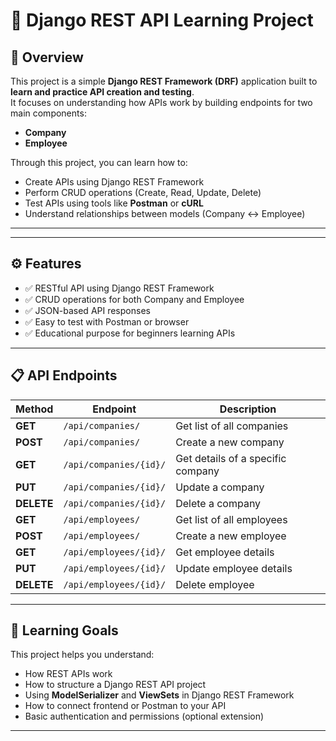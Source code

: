 # 🧩 Django REST API Learning Project

## 📘 Overview
This project is a simple **Django REST Framework (DRF)** application built to **learn and practice API creation and testing**.  
It focuses on understanding how APIs work by building endpoints for two main components:
- **Company**
- **Employee**

Through this project, you can learn how to:
- Create APIs using Django REST Framework  
- Perform CRUD operations (Create, Read, Update, Delete)  
- Test APIs using tools like **Postman** or **cURL**  
- Understand relationships between models (Company ↔ Employee)  

---


---

## ⚙️ Features
- ✅ RESTful API using Django REST Framework  
- ✅ CRUD operations for both Company and Employee  
- ✅ JSON-based API responses  
- ✅ Easy to test with Postman or browser  
- ✅ Educational purpose for beginners learning APIs  

---

## 📋 API Endpoints

| Method | Endpoint | Description |
|--------|-----------|-------------|
| **GET** | `/api/companies/` | Get list of all companies |
| **POST** | `/api/companies/` | Create a new company |
| **GET** | `/api/companies/{id}/` | Get details of a specific company |
| **PUT** | `/api/companies/{id}/` | Update a company |
| **DELETE** | `/api/companies/{id}/` | Delete a company |
| **GET** | `/api/employees/` | Get list of all employees |
| **POST** | `/api/employees/` | Create a new employee |
| **GET** | `/api/employees/{id}/` | Get employee details |
| **PUT** | `/api/employees/{id}/` | Update employee details |
| **DELETE** | `/api/employees/{id}/` | Delete employee |

---

## 🧠 Learning Goals
This project helps you understand:
- How REST APIs work  
- How to structure a Django REST API project  
- Using **ModelSerializer** and **ViewSets** in Django REST Framework  
- How to connect frontend or Postman to your API  
- Basic authentication and permissions (optional extension)  

---




